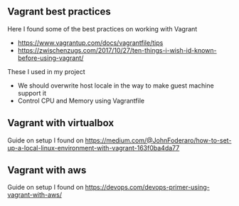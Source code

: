 ## Vagrant best practices

Here I found some of the best practices on working with Vagrant 
- https://www.vagrantup.com/docs/vagrantfile/tips
- https://zwischenzugs.com/2017/10/27/ten-things-i-wish-id-known-before-using-vagrant/

These I used in my project
- We should overwrite host locale in the way to make guest machine support it
- Control CPU and Memory using Vagrantfile

## Vagrant with virtualbox

Guide on setup I found on https://medium.com/@JohnFoderaro/how-to-set-up-a-local-linux-environment-with-vagrant-163f0ba4da77

## Vagrant with aws

Guide on setup I found on https://devops.com/devops-primer-using-vagrant-with-aws/

